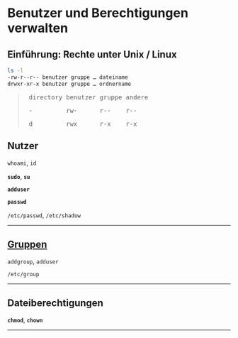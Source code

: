 # Benutzer und Berechtigungen verwalten

## Einführung: Rechte unter Unix / Linux

```bash
ls -l
-rw-r--r-- benutzer gruppe … dateiname
drwxr-xr-x benutzer gruppe … ordnername
```

> <pre> directory benutzer gruppe andere</pre>
> <pre> -         rw-      r--    r--</pre>
> <pre> d         rwx      r-x    r-x</pre>

## Nutzer

`whoami`, `id`

**`sudo`**, **`su`**

**`adduser`**

**`passwd`**

`/etc/passwd`, `/etc/shadow`

---

## [Gruppen](https://manpages.debian.org/bullseye/adduser/addgroup.8.de.html)

`addgroup`, `adduser`

`/etc/group`

---

## Dateiberechtigungen

**`chmod`**, **`chown`**

---
